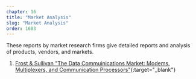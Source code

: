 ```yaml
---
chapter: 16
title: "Market Analysis"
slug: "Market Analysis"
order: 1603
---
```


These reports by market research firms give detailed reports and analysis of products, vendors, and markets.

1) [Frost & Sullivan "The Data Commuinications Market: Modems, Multiplexers, and Communication Processors"](/assets/pdf/FrostAndSullivan_Report.pdf){:target="_blank"}

